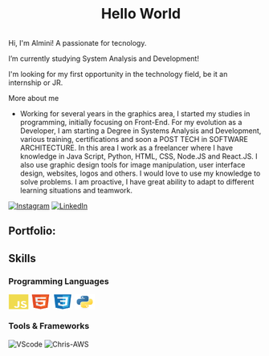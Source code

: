 <!--título-->
<div id="user-content-toc">
  <ul align="center">
    <summary><h1 style="display: inline-block">Hello World</h1></summary>
</div>

<!-- Presentation -->
<p>
  Hi, I'm Almini! A passionate for tecnology.

  I’m currently studying System Analysis and Development!

  I'm looking for my first opportunity in the technology field, be it an internship or JR.
</p>

More about me

- Working for several years in the graphics area, I started my studies in programming, initially focusing on Front-End.
For my evolution as a Developer, I am starting a Degree in Systems Analysis and Development, various training, certifications and soon a POST TECH in SOFTWARE ARCHITECTURE.
In this area I work as a freelancer where I have knowledge in Java Script, Python, HTML, CSS, Node.JS and React.JS.
I also use graphic design tools for image manipulation, user interface design, websites, logos and others.
I would love to use my knowledge to solve problems.
I am proactive, I have great ability to adapt to different learning situations and teamwork.

<!-- Links -->
[![Instagram](https://img.shields.io/badge/Instagram-E4405F?style=for-the-badge&logo=instagram&logoColor=white)](https://www.instagram.com/almini_miele/)
[![LinkedIn](https://img.shields.io/badge/LinkedIn-0077B5?style=for-the-badge&logo=linkedin&logoColor=white)](https://www.linkedin.com/in/alminidesign/)

<!-- Portfolio -->
## Portfolio:


## Skills
<!-- Skills: Programming Languages -->
  <div style="flex-basis: 48%;">
    <h3>Programming Languages</h3>
    <img align="center" alt="Js" height="30" width="40" src="https://raw.githubusercontent.com/devicons/devicon/master/icons/javascript/javascript-plain.svg">
    <img align="center" alt="HTML" height="30" width="40" src="https://raw.githubusercontent.com/devicons/devicon/master/icons/html5/html5-original.svg">
    <img align="center" alt="CSS" height="30" width="40" src="https://raw.githubusercontent.com/devicons/devicon/master/icons/css3/css3-original.svg">
    <img align="center" alt="Python" height="30" width="40" src="https://raw.githubusercontent.com/devicons/devicon/master/icons/python/python-original.svg">
   
  </div>
  
  <!-- Skills: Tools & Frameworks -->
  <div style="flex-basis: 48%;">
    <h3>Tools & Frameworks</h3>
    <img align="center" alt="VScode" height="30" width="40" src="https://cdn.jsdelivr.net/gh/devicons/devicon/icons/vscode/vscode-original.svg">
    
  <img align="center" alt="Chris-AWS" height="30" width="40" src="https://cdn.jsdelivr.net/gh/devicons/devicon/icons/git/git-original.svg">
 

